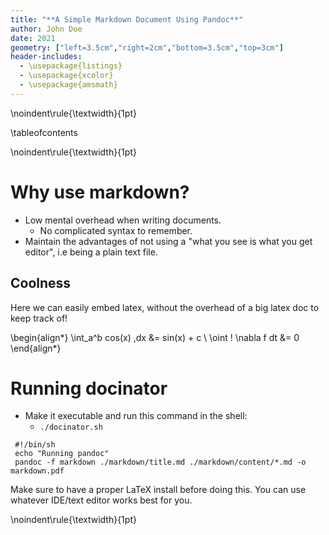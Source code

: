 ```yaml
---
title: "**A Simple Markdown Document Using Pandoc**"
author: John Doe
date: 2021
geometry: ["left=3.5cm","right=2cm","bottom=3.5cm","top=3cm"]
header-includes:
  - \usepackage{listings}
  - \usepackage{xcolor}
  - \usepackage{amsmath}
---
```


\noindent\rule{\textwidth}{1pt}

\tableofcontents

\noindent\rule{\textwidth}{1pt}


# Why use markdown?

- Low mental overhead when writing documents.
  - No complicated syntax to remember.
- Maintain the advantages of not using a "what you see is what you get editor", i.e being a plain text file.

## Coolness

Here we can easily embed latex, without the overhead of a big latex doc to keep track of!

\begin{align*}
    \int_a^b cos(x) \,dx &= sin(x) + c \\
    \oint \! \nabla f dt  &= 0
\end{align*}




# Running docinator

- Make it executable and run this command in the shell:
    - `./docinator.sh`

<test>

 ```
  #!/bin/sh
  echo "Running pandoc"
  pandoc -f markdown ./markdown/title.md ./markdown/content/*.md -o markdown.pdf
```

Make sure to have a proper LaTeX install before doing this.
You can use whatever IDE/text editor works best for you.

\noindent\rule{\textwidth}{1pt}
